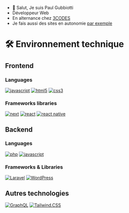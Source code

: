 - 👋 Salut, Je suis Paul Gubbiotti
- Développeur Web
- En alternance chez [3CODES](https://www.3codes.io/)
- Je fais aussi des sites en autonomie [par exemple](https://www.angeetvie.fr/)

# 🛠 Environnement technique

## Frontend

### Languages

[![javascript](https://img.shields.io/badge/JavaScript-323330?style=for-the-badge&logo=javascript&logoColor=F7DF1E)](https://www.javascript.com/)
[![html5](https://img.shields.io/badge/HTML5-E34F26?style=for-the-badge&logo=html5&logoColor=white)](https://devdocs.io/css/)
[![css3](https://img.shields.io/badge/CSS3-1572B6?style=for-the-badge&logo=css3&logoColor=white)](https://devdocs.io/html/)

### Frameworks libraries
[![next](https://img.shields.io/badge/Next.js-20232A?style=for-the-badge&logo=nextdotjs&logoColor=FFFFFF)](https://nextjs.org/)
[![react](https://img.shields.io/badge/React-20232A?style=for-the-badge&logo=react&logoColor=61DAFB)](https://fr.reactjs.org/)
[![react native](https://img.shields.io/badge/React_native-20232A?style=for-the-badge&logo=react&logoColor=61DAFB)](https://reactnative.dev/)


## Backend

### Languages
[![php](https://img.shields.io/badge/PHP-323330?style=for-the-badge&logo=php&logoColor=blue)](https://www.php.net/)
[![javascript](https://img.shields.io/badge/JavaScript-323330?style=for-the-badge&logo=javascript&logoColor=F7DF1E)](https://www.javascript.com/)


### Frameworks & Libraries
[![Laravel](https://img.shields.io/badge/Laravel-323330?style=for-the-badge&logo=laravel&logoColor=red)](https://laravel.com/)
[![WordPress](https://img.shields.io/badge/WordPress-323330?style=for-the-badge&logo=wordpress&logoColor=white)](https://fr.wordpress.org/)




## Autres technologies
[![GraphQL](https://img.shields.io/badge/GraphQL-e732ac?style=for-the-badge&logo=graphql&logoColor=white)](https://graphql.org/)
[![Tailwind.CSS](https://img.shields.io/badge/TailwindCSS-16a1ba?style=for-the-badge&logo=tailwindcss&logoColor=white)](https://tailwindcss.com/)
